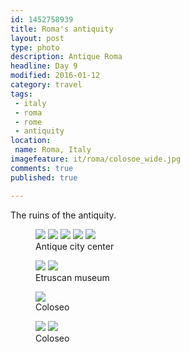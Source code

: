 ```yaml
---
id: 1452758939
title: Roma's antiquity
layout: post
type: photo
description: Antique Roma
headline: Day 9
modified: 2016-01-12
category: travel
tags:
 - italy
 - roma
 - rome
 - antiquity
location:
 name: Roma, Italy
imagefeature: it/roma/colosoe_wide.jpg
comments: true
published: true

---
```


The ruins of the antiquity.

<figure class="half">
  <a href="/images/it/roma/ruins.jpg"><img src="/images/scale/it/roma/ruins.jpg"/></a>
  <a href="/images/it/roma/arc.jpg"><img src="/images/scale/it/roma/arc.jpg"/></a>
  <a href="/images/it/roma/forum.jpg"><img src="/images/scale/it/roma/forum.jpg"/></a>
  <a href="/images/it/roma/arc_2.jpg"><img src="/images/scale/it/roma/arc_2.jpg"/></a>
  <a href="/images/it/roma/pantheon.jpg"><img src="/images/scale/it/roma/pantheon.jpg"/></a>
  <figcaption>Antique city center</figcaption>
</figure>

<figure class="half">
  <a href="/images/it/roma/etrusco.jpg"><img src="/images/scale/it/roma/etrusco.jpg"/></a>
  <a href="/images/it/roma/etrusco_statue.jpg"><img src="/images/scale/it/roma/etrusco_statue.jpg"/></a>
  <figcaption>Etruscan museum</figcaption>
</figure>

<figure class="">
  <a href="/images/it/roma/coloseo.jpg"><img src="/images/scale/it/roma/coloseo.jpg"/></a>
  <figcaption>Coloseo</figcaption>
</figure>

<figure class="half">
  <a href="/images/it/roma/colosoe_wide.jpg"><img src="/images/scale/it/roma/colosoe_wide.jpg"/></a>
  <a href="/images/it/roma/coloseo_inside.jpg"><img src="/images/scale/it/roma/coloseo_inside.jpg"/></a>
  <figcaption>Coloseo</figcaption>
</figure>


